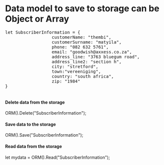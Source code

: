 
<h1>Data model to save to storage can be Object or Array</h1>


<pre>
let SubscriberInformation = {
                  customerName: "thembi",
                  customerSurname: "matyila",
                  phone: "082 632 5761",
                  email: "goodwish@axxess.co.za",
                  address_line: "3763 bluegum road",
                  address_line2: "section h",
                  city: "stretford",
                  town:"vereeniging",
                  country: "south africa",
                  zip: "1984"
}
  </pre>

<h4>Delete data from the storage</h4>

ORM().Delete("SubscriberInformation");


<h4>Save data to the storage</h4>

ORM().Save("SubscriberInformation");

<h4>Read data from the storage</h4>

let mydata = ORM().Read("SubscriberInformation");

